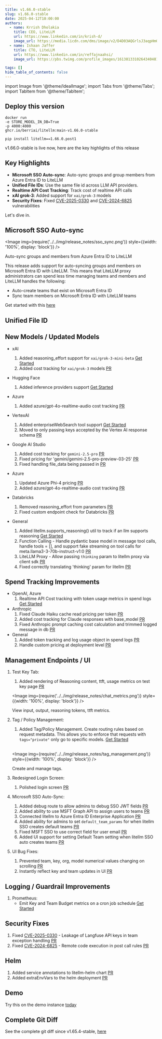 ```yaml
---
title: v1.66.0-stable
slug: v1.66.0-stable
date: 2025-04-12T10:00:00
authors:
  - name: Krrish Dholakia
    title: CEO, LiteLLM
    url: https://www.linkedin.com/in/krish-d/
    image_url: https://media.licdn.com/dms/image/v2/D4D03AQGrlsJ3aqpHmQ/profile-displayphoto-shrink_400_400/B4DZSAzgP7HYAg-/0/1737327772964?e=1749686400&v=beta&t=Hkl3U8Ps0VtvNxX0BNNq24b4dtX5wQaPFp6oiKCIHD8
  - name: Ishaan Jaffer
    title: CTO, LiteLLM
    url: https://www.linkedin.com/in/reffajnaahsi/
    image_url: https://pbs.twimg.com/profile_images/1613813310264340481/lz54oEiB_400x400.jpg

tags: []
hide_table_of_contents: false
---
```


import Image from '@theme/IdealImage';
import Tabs from '@theme/Tabs';
import TabItem from '@theme/TabItem';

## Deploy this version

<Tabs>
<TabItem value="docker" label="Docker">

``` showLineNumbers title="docker run litellm"
docker run
-e STORE_MODEL_IN_DB=True
-p 4000:4000
ghcr.io/berriai/litellm:main-v1.66.0-stable
```
</TabItem>

<TabItem value="pip" label="Pip">

``` showLineNumbers title="pip install litellm"
pip install litellm==1.66.0.post1
```
</TabItem>
</Tabs>

v1.66.0-stable is live now, here are the key highlights of this release

## Key Highlights
- **Microsoft SSO Auto-sync**: Auto-sync groups and group members from Azure Entra ID to LiteLLM
- **Unified File IDs**: Use the same file id across LLM API providers. 
- **Realtime API Cost Tracking**: Track cost of realtime API calls
- **xAI grok-3**: Added support for `xai/grok-3` models
- **Security Fixes**: Fixed [CVE-2025-0330](https://www.cve.org/CVERecord?id=CVE-2025-0330) and [CVE-2024-6825](https://www.cve.org/CVERecord?id=CVE-2024-6825) vulnerabilities

Let's dive in.

## Microsoft SSO Auto-sync

<Image 
  img={require('../../img/release_notes/sso_sync.png')}
  style={{width: '100%', display: 'block'}}
/>
<p style={{textAlign: 'left', color: '#666'}}>
  Auto-sync groups and members from Azure Entra ID to LiteLLM
</p>

This release adds support for auto-syncing groups and members on Microsoft Entra ID with LiteLLM. This means that LiteLLM proxy administrators can spend less time managing teams and members and LiteLLM handles the following: 

- Auto-create teams that exist on Microsoft Entra ID 
- Sync team members on Microsoft Entra ID with LiteLLM teams

Get started with this [here](https://docs.litellm.ai/docs/tutorials/msft_sso)

## Unified File ID 



## New Models / Updated Models

- xAI
    1. Added reasoning_effort support for `xai/grok-3-mini-beta` [Get Started](https://docs.litellm.ai/docs/providers/xai#reasoning-usage)
    2. Added cost tracking for `xai/grok-3` models [PR](https://github.com/BerriAI/litellm/pull/9920)

- Hugging Face
    1. Added inference providers support [Get Started](https://docs.litellm.ai/docs/providers/huggingface#serverless-inference-providers)

- Azure
    1. Added azure/gpt-4o-realtime-audio cost tracking [PR](https://github.com/BerriAI/litellm/pull/9893)

- VertexAI
    1. Added enterpriseWebSearch tool support [Get Started](https://docs.litellm.ai/docs/providers/vertex#grounding---web-search)
    2. Moved to only passing keys accepted by the Vertex AI response schema [PR](https://github.com/BerriAI/litellm/pull/8992)

- Google AI Studio
    1. Added cost tracking for `gemini-2.5-pro` [PR](https://github.com/BerriAI/litellm/pull/9837)
    2. Fixed pricing for 'gemini/gemini-2.5-pro-preview-03-25' [PR](https://github.com/BerriAI/litellm/pull/9896)
    3. Fixed handling file_data being passed in [PR](https://github.com/BerriAI/litellm/pull/9786)

- Azure
    1. Updated Azure Phi-4 pricing [PR](https://github.com/BerriAI/litellm/pull/9862)
    2. Added azure/gpt-4o-realtime-audio cost tracking [PR](https://github.com/BerriAI/litellm/pull/9893)

- Databricks
    1. Removed reasoning_effort from parameters [PR](https://github.com/BerriAI/litellm/pull/9811)
    2. Fixed custom endpoint check for Databricks [PR](https://github.com/BerriAI/litellm/pull/9925)

- General
    1. Added litellm.supports_reasoning() util to track if an llm supports reasoning [Get Started](https://docs.litellm.ai/docs/providers/anthropic#reasoning)
    2. Function Calling - Handle pydantic base model in message tool calls, handle tools = [], and support fake streaming on tool calls for meta.llama3-3-70b-instruct-v1:0 [PR](https://github.com/BerriAI/litellm/pull/9774)
    3. LiteLLM Proxy - Allow passing `thinking` param to litellm proxy via client sdk [PR](https://github.com/BerriAI/litellm/pull/9386)
    4. Fixed correctly translating 'thinking' param for litellm [PR](https://github.com/BerriAI/litellm/pull/9904)


## Spend Tracking Improvements
- OpenAI, Azure
    1. Realtime API Cost tracking with token usage metrics in spend logs [Get Started](https://docs.litellm.ai/docs/realtime)
- Anthropic
    1. Fixed Claude Haiku cache read pricing per token [PR](https://github.com/BerriAI/litellm/pull/9834)
    2. Added cost tracking for Claude responses with base_model [PR](https://github.com/BerriAI/litellm/pull/9897)
    3. Fixed Anthropic prompt caching cost calculation and trimmed logged message in db [PR](https://github.com/BerriAI/litellm/pull/9838)
- General
    1. Added token tracking and log usage object in spend logs [PR](https://github.com/BerriAI/litellm/pull/9843)
    2. Handle custom pricing at deployment level [PR](https://github.com/BerriAI/litellm/pull/9855)


## Management Endpoints / UI

1. Test Key Tab:
    1. Added rendering of Reasoning content, ttft, usage metrics on test key page [PR](https://github.com/BerriAI/litellm/pull/9931)

    <Image 
    img={require('../../img/release_notes/chat_metrics.png')}
    style={{width: '100%', display: 'block'}}
    />
    <p style={{textAlign: 'left', color: '#666'}}>
    View input, output, reasoning tokens, ttft metrics.
    </p>
2. Tag / Policy Management:
    1. Added Tag/Policy Management. Create routing rules based on request metadata. This allows you to enforce that requests with `tags="private"` only go to specific models. [Get Started](https://docs.litellm.ai/docs/tutorials/tag_management)

    <br />

    <Image 
    img={require('../../img/release_notes/tag_management.png')}
    style={{width: '100%', display: 'block'}}
    />
    <p style={{textAlign: 'left', color: '#666'}}>
    Create and manage tags.
    </p>
3. Redesigned Login Screen:
    1. Polished login screen [PR](https://github.com/BerriAI/litellm/pull/9778)
2. Microsoft SSO Auto-Sync:
    1. Added debug route to allow admins to debug SSO JWT fields [PR](https://github.com/BerriAI/litellm/pull/9835)
    2. Added ability to use MSFT Graph API to assign users to teams [PR](https://github.com/BerriAI/litellm/pull/9865)
    3. Connected litellm to Azure Entra ID Enterprise Application [PR](https://github.com/BerriAI/litellm/pull/9872)
    4. Added ability for admins to set `default_team_params` for when litellm SSO creates default teams [PR](https://github.com/BerriAI/litellm/pull/9895)
    5. Fixed MSFT SSO to use correct field for user email [PR](https://github.com/BerriAI/litellm/pull/9886)
    6. Added UI support for setting Default Team setting when litellm SSO auto creates teams [PR](https://github.com/BerriAI/litellm/pull/9918)
5. UI Bug Fixes:
    1. Prevented team, key, org, model numerical values changing on scrolling [PR](https://github.com/BerriAI/litellm/pull/9776)
    2. Instantly reflect key and team updates in UI [PR](https://github.com/BerriAI/litellm/pull/9825)

## Logging / Guardrail Improvements

1. Prometheus:
    - Emit Key and Team Budget metrics on a cron job schedule [Get Started](https://docs.litellm.ai/docs/proxy/prometheus#initialize-budget-metrics-on-startup)

## Security Fixes

1. Fixed [CVE-2025-0330](https://www.cve.org/CVERecord?id=CVE-2025-0330) - Leakage of Langfuse API keys in team exception handling [PR](https://github.com/BerriAI/litellm/pull/9830)
2. Fixed [CVE-2024-6825](https://www.cve.org/CVERecord?id=CVE-2024-6825) - Remote code execution in post call rules [PR](https://github.com/BerriAI/litellm/pull/9826)

## Helm

1. Added service annotations to litellm-helm chart [PR](https://github.com/BerriAI/litellm/pull/9840)
2. Added extraEnvVars to the helm deployment [PR](https://github.com/BerriAI/litellm/pull/9292)

## Demo

Try this on the demo instance [today](https://docs.litellm.ai/docs/proxy/demo)

## Complete Git Diff

See the complete git diff since v1.65.4-stable, [here](https://github.com/BerriAI/litellm/releases/tag/v1.66.0-stable)


